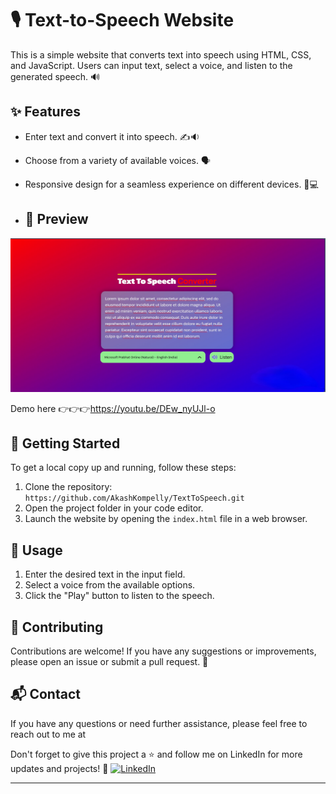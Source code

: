 # 🎙️ Text-to-Speech Website

This is a simple website that converts text into speech using HTML, CSS, and JavaScript. Users can input text, select a voice, and listen to the generated speech. 🔊

## ✨ Features

- Enter text and convert it into speech. ✍️🔉
- Choose from a variety of available voices. 🗣️
- Responsive design for a seamless experience on different devices. 📱💻

- ## 🌄 Preview

![Preview](https://github.com/AkashKompelly/TextToSpeech/blob/master/images/Screenshot%202023-09-13%20205756%20(1).png)


Demo here
👉👉👉https://youtu.be/DEw_nyUJl-o

## 🚀 Getting Started

To get a local copy up and running, follow these steps:

1. Clone the repository: `https://github.com/AkashKompelly/TextToSpeech.git`
2. Open the project folder in your code editor.
3. Launch the website by opening the `index.html` file in a web browser.

## 🌟 Usage

1. Enter the desired text in the input field.
2. Select a voice from the available options.
3. Click the "Play" button to listen to the speech.

## 🤝 Contributing

Contributions are welcome! If you have any suggestions or improvements, please open an issue or submit a pull request. 🙌


## 📬 Contact

If you have any questions or need further assistance, please feel free to reach out to me at

Don't forget to give this project a ⭐️ and follow me on LinkedIn for more updates and projects! 🌟
[![LinkedIn](https://img.shields.io/badge/-Follow%20me-blue?style=flat-square&logo=Linkedin&logoColor=white&link=https://www.linkedin.com/in/your-linkedin-profile)](https://www.linkedin.com/in/akash-kompelly-7b8139243/)

---
